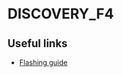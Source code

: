 # DISCOVERY_F4

## Useful links
* [Flashing guide](https://github.com/micropython/micropython/wiki/Board-STM32F407-Discovery)
